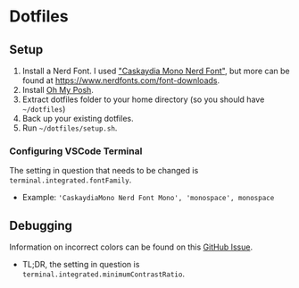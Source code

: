 # Dotfiles

## Setup

1. Install a Nerd Font. I used ["Caskaydia Mono Nerd Font"](https://github.com/ryanoasis/nerd-fonts/releases/download/v3.4.0/CascadiaMono.zip), but more can be found at https://www.nerdfonts.com/font-downloads.  
2. Install [Oh My Posh](https://ohmyposh.dev).
3. Extract dotfiles folder to your home directory (so you should have ``~/dotfiles``)
4. Back up your existing dotfiles.
5. Run ``~/dotfiles/setup.sh``.

### Configuring VSCode Terminal

The setting in question that needs to be changed is ``terminal.integrated.fontFamily``.  
- Example: ``'CaskaydiaMono Nerd Font Mono', 'monospace', monospace``

## Debugging

Information on incorrect colors can be found on this [GitHub Issue](https://github.com/microsoft/vscode/issues/150466). 
- TL;DR, the setting in question is ``terminal.integrated.minimumContrastRatio``.
